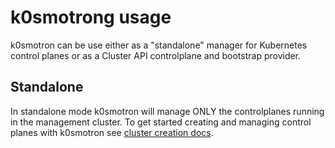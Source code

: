 # k0smotrong usage

k0smotron can be use either as a "standalone" manager for Kubernetes control planes or as a Cluster API controlplane and bootstrap provider.

## Standalone

In standalone mode k0smotron will manage ONLY the controlplanes running in the management cluster. To get started creating and managing control planes with k0smotron see [cluster creation docs](cluster.md).